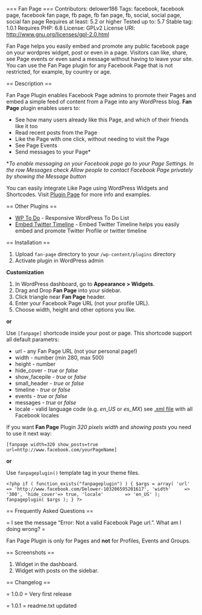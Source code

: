 === Fan Page ===
Contributors: delower186
Tags: facebook, facebook page, facebook fan page, fb page, fb fan page, fb, social, social page, social fan page
Requires at least: 5.2 or higher
Tested up to: 5.7
Stable tag: 1.0.1
Requires PHP: 6.8
License: GPLv2
License URI: http://www.gnu.org/licenses/gpl-2.0.html

Fan Page helps you easily embed and promote any public facebook page on your wordpres widget, post or even in a page. Visitors can like, share, see Page events or even sand a message without having to leave your site. You can use the Fan Page plugin for any Facebook Page that is not restricted, for example, by country or age.

== Description ==

Fan Page Plugin enables Facebook Page admins to promote their Pages and embed a simple feed of content from a Page into any WordPress blog. **Fan Page** plugin enables users to:

* See how many users already like this Page, and which of their friends like it too
* Read recent posts from the Page
* Like the Page with one click, without needing to visit the Page
* See Page Events
* Send messages to your Page\*

\**To enable messaging on your Facebook page go to your Page Settings. In the row Messages check Allow people to contact Facebook Page privately by showing the Message button*

You can easily integrate Like Page using WordPress Widgets and Shortcodes. Visit [Plugin Page](https://delower.me/fan-page/ "See 'Fan Page' Page") for more info and examples.

== Other Plugins ==

* [WP To Do](https://wordpress.org/plugins/wp-todo/ "See plugin demo") - Responsive WordPress To Do List
* [Embed Twitter Timeline](https://wordpress.org/plugins/embed-twitter-timeline/ "See plugin demo") - Embed Twitter Timeline helps you easily embed and promote Twitter Profile or twitter timeline


== Installation ==

1. Upload `fan-page` directory to your `/wp-content/plugins` directory
1. Activate plugin in WordPress admin

**Customization**

1. In WordPress dashboard, go to **Appearance > Widgets**. 
1. Drag and Drop **Fan Page** into your sidebar.
1. Click triangle near **Fan Page** header.
1. Enter your Facebook Page URL (not your profile URL).
1. Choose width, height and other options you like.

**or**

Use `[fanpage]` shortcode inside your post or page. This shortcode support all default parametrs:


* url - any Fan Page URL (not your personal page!)
* width - number (min 280, max 500)
* height - number
* hide_cover - *true* or *false*
* show_facepile - *true* or *false*
* small_header - *true* or *false*
* timeline - *true* or *false*
* events - *true* or *false*
* messages - *true* or *false*
* locale - valid language code (e.g. *en_US* or *es_MX*) see [.xml file](http://www.facebook.com/translations/FacebookLocales.xml "Facebook locales XML") with all Facebook locales


If you want **Fan Page** Plugin *320 pixels width* and *showing posts* you need to use it next way:

`[fanpage width=320 show_posts=true url=http://www.facebook.com/yourPageName]`

**or**

Use `fanpageplugin()` template tag in your theme files.

`<?php if ( function_exists("fanpageplugin") ) {
	$args = array(
		'url'			=> 'http://www.facebook.com/Delower-103206595201617',
		'width'		=> '300',
		'hide_cover'=> true,
		'locale'		=> 'en_US'
	);
	fanpageplugin( $args );
} ?>`

== Frequently Asked Questions ==

= I see the message “Error: Not a valid Facebook Page url.”. What am I doing wrong? =

Fan Page Plugin is only for Pages and **not** for Profiles, Events and Groups.

== Screenshots ==

1. Widget in the dashboard.
2. Widget with posts on the sidebar.

== Changelog ==

= 1.0.0 =
Very first release

= 1.0.1 =
readme.txt updated
